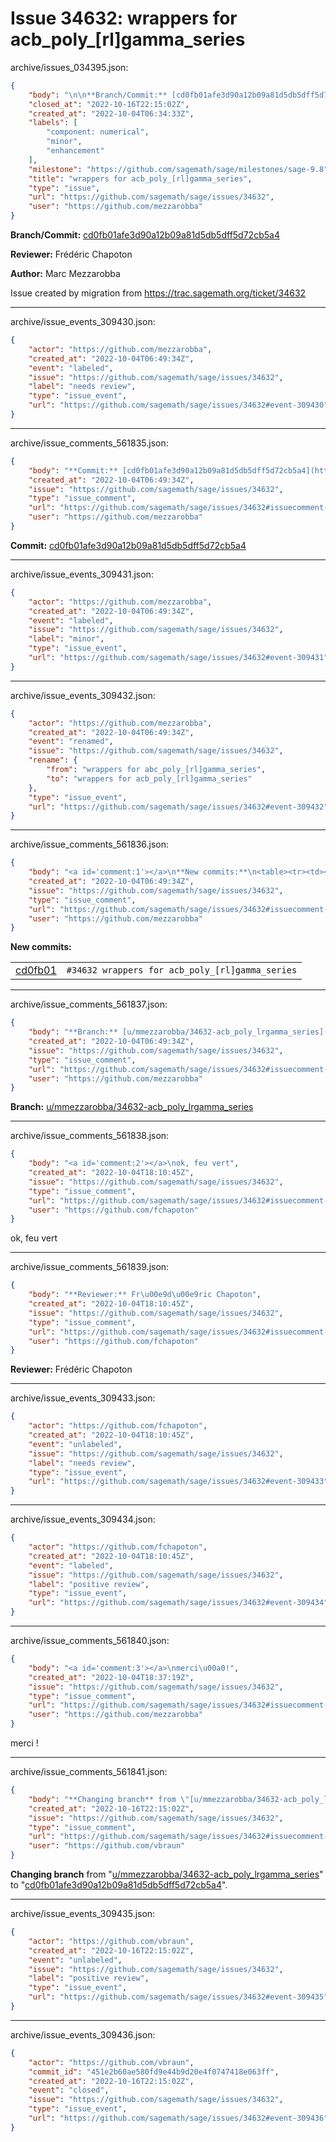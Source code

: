 # Issue 34632: wrappers for acb_poly_[rl]gamma_series

archive/issues_034395.json:
```json
{
    "body": "\n\n**Branch/Commit:** [cd0fb01afe3d90a12b09a81d5db5dff5d72cb5a4](https://github.com/sagemath/sagetrac-mirror/commit/cd0fb01afe3d90a12b09a81d5db5dff5d72cb5a4)\n\n**Reviewer:** Fr\u00e9d\u00e9ric Chapoton\n\n**Author:** Marc Mezzarobba\n\nIssue created by migration from https://trac.sagemath.org/ticket/34632\n\n",
    "closed_at": "2022-10-16T22:15:02Z",
    "created_at": "2022-10-04T06:34:33Z",
    "labels": [
        "component: numerical",
        "minor",
        "enhancement"
    ],
    "milestone": "https://github.com/sagemath/sage/milestones/sage-9.8",
    "title": "wrappers for acb_poly_[rl]gamma_series",
    "type": "issue",
    "url": "https://github.com/sagemath/sage/issues/34632",
    "user": "https://github.com/mezzarobba"
}
```


**Branch/Commit:** [cd0fb01afe3d90a12b09a81d5db5dff5d72cb5a4](https://github.com/sagemath/sagetrac-mirror/commit/cd0fb01afe3d90a12b09a81d5db5dff5d72cb5a4)

**Reviewer:** Frédéric Chapoton

**Author:** Marc Mezzarobba

Issue created by migration from https://trac.sagemath.org/ticket/34632





---

archive/issue_events_309430.json:
```json
{
    "actor": "https://github.com/mezzarobba",
    "created_at": "2022-10-04T06:49:34Z",
    "event": "labeled",
    "issue": "https://github.com/sagemath/sage/issues/34632",
    "label": "needs review",
    "type": "issue_event",
    "url": "https://github.com/sagemath/sage/issues/34632#event-309430"
}
```



---

archive/issue_comments_561835.json:
```json
{
    "body": "**Commit:** [cd0fb01afe3d90a12b09a81d5db5dff5d72cb5a4](https://github.com/sagemath/sagetrac-mirror/commit/cd0fb01afe3d90a12b09a81d5db5dff5d72cb5a4)",
    "created_at": "2022-10-04T06:49:34Z",
    "issue": "https://github.com/sagemath/sage/issues/34632",
    "type": "issue_comment",
    "url": "https://github.com/sagemath/sage/issues/34632#issuecomment-561835",
    "user": "https://github.com/mezzarobba"
}
```

**Commit:** [cd0fb01afe3d90a12b09a81d5db5dff5d72cb5a4](https://github.com/sagemath/sagetrac-mirror/commit/cd0fb01afe3d90a12b09a81d5db5dff5d72cb5a4)



---

archive/issue_events_309431.json:
```json
{
    "actor": "https://github.com/mezzarobba",
    "created_at": "2022-10-04T06:49:34Z",
    "event": "labeled",
    "issue": "https://github.com/sagemath/sage/issues/34632",
    "label": "minor",
    "type": "issue_event",
    "url": "https://github.com/sagemath/sage/issues/34632#event-309431"
}
```



---

archive/issue_events_309432.json:
```json
{
    "actor": "https://github.com/mezzarobba",
    "created_at": "2022-10-04T06:49:34Z",
    "event": "renamed",
    "issue": "https://github.com/sagemath/sage/issues/34632",
    "rename": {
        "from": "wrappers for abc_poly_[rl]gamma_series",
        "to": "wrappers for acb_poly_[rl]gamma_series"
    },
    "type": "issue_event",
    "url": "https://github.com/sagemath/sage/issues/34632#event-309432"
}
```



---

archive/issue_comments_561836.json:
```json
{
    "body": "<a id='comment:1'></a>\n**New commits:**\n<table><tr><td><a href=\"https://github.com/sagemath/sagetrac-mirror/commit/cd0fb01afe3d90a12b09a81d5db5dff5d72cb5a4\">cd0fb01</a></td><td><code>#34632 wrappers for acb_poly_[rl]gamma_series</code></td></tr></table>\n",
    "created_at": "2022-10-04T06:49:34Z",
    "issue": "https://github.com/sagemath/sage/issues/34632",
    "type": "issue_comment",
    "url": "https://github.com/sagemath/sage/issues/34632#issuecomment-561836",
    "user": "https://github.com/mezzarobba"
}
```

<a id='comment:1'></a>
**New commits:**
<table><tr><td><a href="https://github.com/sagemath/sagetrac-mirror/commit/cd0fb01afe3d90a12b09a81d5db5dff5d72cb5a4">cd0fb01</a></td><td><code>#34632 wrappers for acb_poly_[rl]gamma_series</code></td></tr></table>




---

archive/issue_comments_561837.json:
```json
{
    "body": "**Branch:** [u/mmezzarobba/34632-acb_poly_lrgamma_series](https://github.com/sagemath/sagetrac-mirror/tree/u/mmezzarobba/34632-acb_poly_lrgamma_series)",
    "created_at": "2022-10-04T06:49:34Z",
    "issue": "https://github.com/sagemath/sage/issues/34632",
    "type": "issue_comment",
    "url": "https://github.com/sagemath/sage/issues/34632#issuecomment-561837",
    "user": "https://github.com/mezzarobba"
}
```

**Branch:** [u/mmezzarobba/34632-acb_poly_lrgamma_series](https://github.com/sagemath/sagetrac-mirror/tree/u/mmezzarobba/34632-acb_poly_lrgamma_series)



---

archive/issue_comments_561838.json:
```json
{
    "body": "<a id='comment:2'></a>\nok, feu vert",
    "created_at": "2022-10-04T18:10:45Z",
    "issue": "https://github.com/sagemath/sage/issues/34632",
    "type": "issue_comment",
    "url": "https://github.com/sagemath/sage/issues/34632#issuecomment-561838",
    "user": "https://github.com/fchapoton"
}
```

<a id='comment:2'></a>
ok, feu vert



---

archive/issue_comments_561839.json:
```json
{
    "body": "**Reviewer:** Fr\u00e9d\u00e9ric Chapoton",
    "created_at": "2022-10-04T18:10:45Z",
    "issue": "https://github.com/sagemath/sage/issues/34632",
    "type": "issue_comment",
    "url": "https://github.com/sagemath/sage/issues/34632#issuecomment-561839",
    "user": "https://github.com/fchapoton"
}
```

**Reviewer:** Frédéric Chapoton



---

archive/issue_events_309433.json:
```json
{
    "actor": "https://github.com/fchapoton",
    "created_at": "2022-10-04T18:10:45Z",
    "event": "unlabeled",
    "issue": "https://github.com/sagemath/sage/issues/34632",
    "label": "needs review",
    "type": "issue_event",
    "url": "https://github.com/sagemath/sage/issues/34632#event-309433"
}
```



---

archive/issue_events_309434.json:
```json
{
    "actor": "https://github.com/fchapoton",
    "created_at": "2022-10-04T18:10:45Z",
    "event": "labeled",
    "issue": "https://github.com/sagemath/sage/issues/34632",
    "label": "positive review",
    "type": "issue_event",
    "url": "https://github.com/sagemath/sage/issues/34632#event-309434"
}
```



---

archive/issue_comments_561840.json:
```json
{
    "body": "<a id='comment:3'></a>\nmerci\u00a0!",
    "created_at": "2022-10-04T18:37:19Z",
    "issue": "https://github.com/sagemath/sage/issues/34632",
    "type": "issue_comment",
    "url": "https://github.com/sagemath/sage/issues/34632#issuecomment-561840",
    "user": "https://github.com/mezzarobba"
}
```

<a id='comment:3'></a>
merci !



---

archive/issue_comments_561841.json:
```json
{
    "body": "**Changing branch** from \"[u/mmezzarobba/34632-acb_poly_lrgamma_series](https://github.com/sagemath/sagetrac-mirror/tree/u/mmezzarobba/34632-acb_poly_lrgamma_series)\" to \"[cd0fb01afe3d90a12b09a81d5db5dff5d72cb5a4](https://github.com/sagemath/sagetrac-mirror/commit/cd0fb01afe3d90a12b09a81d5db5dff5d72cb5a4)\".",
    "created_at": "2022-10-16T22:15:02Z",
    "issue": "https://github.com/sagemath/sage/issues/34632",
    "type": "issue_comment",
    "url": "https://github.com/sagemath/sage/issues/34632#issuecomment-561841",
    "user": "https://github.com/vbraun"
}
```

**Changing branch** from "[u/mmezzarobba/34632-acb_poly_lrgamma_series](https://github.com/sagemath/sagetrac-mirror/tree/u/mmezzarobba/34632-acb_poly_lrgamma_series)" to "[cd0fb01afe3d90a12b09a81d5db5dff5d72cb5a4](https://github.com/sagemath/sagetrac-mirror/commit/cd0fb01afe3d90a12b09a81d5db5dff5d72cb5a4)".



---

archive/issue_events_309435.json:
```json
{
    "actor": "https://github.com/vbraun",
    "created_at": "2022-10-16T22:15:02Z",
    "event": "unlabeled",
    "issue": "https://github.com/sagemath/sage/issues/34632",
    "label": "positive review",
    "type": "issue_event",
    "url": "https://github.com/sagemath/sage/issues/34632#event-309435"
}
```



---

archive/issue_events_309436.json:
```json
{
    "actor": "https://github.com/vbraun",
    "commit_id": "451e2b60ae580fd9e44b9d20e4f0747418e063ff",
    "created_at": "2022-10-16T22:15:02Z",
    "event": "closed",
    "issue": "https://github.com/sagemath/sage/issues/34632",
    "type": "issue_event",
    "url": "https://github.com/sagemath/sage/issues/34632#event-309436"
}
```
